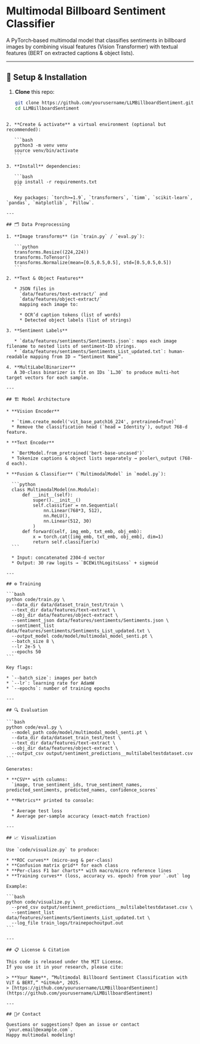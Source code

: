 
# Multimodal Billboard Sentiment Classifier

A PyTorch‐based multimodal model that classifies sentiments in billboard images by combining visual features (Vision Transformer) with textual features (BERT on extracted captions & object lists).


---

## 🚀 Setup & Installation

1. **Clone** this repo:
   ```bash
   git clone https://github.com/yourusername/LLMBillboardSentiment.git
   cd LLMBillboardSentiment
````

2. **Create & activate** a virtual environment (optional but recommended):

   ```bash
   python3 -m venv venv
   source venv/bin/activate
   ```

3. **Install** dependencies:

   ```bash
   pip install -r requirements.txt
   ```

   Key packages: `torch>=1.9`, `transformers`, `timm`, `scikit-learn`, `pandas`, `matplotlib`, `Pillow`.

---

## 🗂️ Data Preprocessing

1. **Image transforms** (in `train.py` / `eval.py`):

   ```python
   transforms.Resize((224,224))
   transforms.ToTensor()
   transforms.Normalize(mean=[0.5,0.5,0.5], std=[0.5,0.5,0.5])
   ```

2. **Text & Object Features**

   * JSON files in
     `data/features/text-extract/` and
     `data/features/object-extract/`
     mapping each image to:

     * OCR’d caption tokens (list of words)
     * Detected object labels (list of strings)

3. **Sentiment Labels**

   * `data/features/sentiments/Sentiments.json`: maps each image filename to nested lists of sentiment‐ID strings.
   * `data/features/sentiments/Sentiments_List_updated.txt`: human‐readable mapping from ID → “Sentiment Name”.

4. **MultiLabelBinarizer**
   A 30‐class binarizer is fit on IDs `1…30` to produce multi‐hot target vectors for each sample.

---

## 🏗️ Model Architecture

* **Vision Encoder**

  * `timm.create_model('vit_base_patch16_224', pretrained=True)`
  * Remove the classification head (`head = Identity`), output 768-d feature.

* **Text Encoder**

  * `BertModel.from_pretrained('bert-base-uncased')`
  * Tokenize captions & object lists separately → pooler\_output (768-d each).

* **Fusion & Classifier** (`MultimodalModel` in `model.py`):

  ```python
  class MultimodalModel(nn.Module):
      def __init__(self):
          super().__init__()
          self.classifier = nn.Sequential(
              nn.Linear(768*3, 512),
              nn.ReLU(),
              nn.Linear(512, 30)
          )
      def forward(self, img_emb, txt_emb, obj_emb):
          x = torch.cat([img_emb, txt_emb, obj_emb], dim=1)
          return self.classifier(x)
  ```

  * Input: concatenated 2304-d vector
  * Output: 30 raw logits → `BCEWithLogitsLoss` + sigmoid

---

## ⚙️ Training

```bash
python code/train.py \
  --data_dir data/dataset_train_test/train \
  --text_dir data/features/text-extract \
  --obj_dir data/features/object-extract \
  --sentiment_json data/features/sentiments/Sentiments.json \
  --sentiment_list data/features/sentiments/Sentiments_List_updated.txt \
  --output_model code/model/multimodal_model_senti.pt \
  --batch_size 8 \
  --lr 2e-5 \
  --epochs 50
```

Key flags:

* `--batch_size`: images per batch
* `--lr`: learning rate for AdamW
* `--epochs`: number of training epochs

---

## 🔍 Evaluation

```bash
python code/eval.py \
  --model_path code/model/multimodal_model_senti.pt \
  --data_dir data/dataset_train_test/test \
  --text_dir data/features/text-extract \
  --obj_dir data/features/object-extract \
  --output_csv output/sentiment_predictions__multilabeltestdataset.csv
```

Generates:

* **CSV** with columns:
  `image, true_sentiment_ids, true_sentiment_names, predicted_sentiments, predicted_names, confidence_scores`

* **Metrics** printed to console:

  * Average test loss
  * Average per-sample accuracy (exact‐match fraction)

---

## 📈 Visualization

Use `code/visualize.py` to produce:

* **ROC curves** (micro‐avg & per‐class)
* **Confusion matrix grid** for each class
* **Per‐class F1 bar charts** with macro/micro reference lines
* **Training curves** (loss, accuracy vs. epoch) from your `.out` log

Example:

```bash
python code/visualize.py \
  --pred_csv output/sentiment_predictions__multilabeltestdataset.csv \
  --sentiment_list data/features/sentiments/Sentiments_List_updated.txt \
  --log_file train_logs/trainepochoutput.out
```

---

## 📋 License & Citation

This code is released under the MIT License.
If you use it in your research, please cite:

> **Your Name**, “Multimodal Billboard Sentiment Classification with ViT & BERT,” *GitHub*, 2025.
> [https://github.com/yourusername/LLMBillboardSentiment](https://github.com/yourusername/LLMBillboardSentiment)

---

## 🙋‍♂️ Contact

Questions or suggestions? Open an issue or contact `your.email@example.com`.
Happy multimodal modeling!
